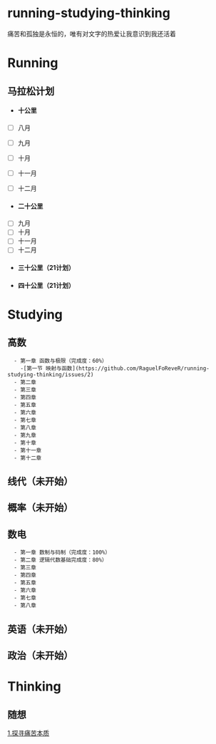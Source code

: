 # running-studying-thinking
痛苦和孤独是永恒的，唯有对文字的热爱让我意识到我还活着
# Running
## 马拉松计划
- #### 十公里
- [ ] 八月
- [ ] 九月
- [ ] 十月
- [ ] 十一月
- [ ] 十二月


- #### 二十公里
- [ ] 九月
- [ ] 十月
- [ ] 十一月
- [ ] 十二月
- #### 三十公里（21计划）
- #### 四十公里（21计划）
# Studying
## 高数
      - 第一章 函数与极限（完成度：60%）
        -[第一节 映射与函数](https://github.com/RaguelFoReveR/running-studying-thinking/issues/2)
      - 第二章
      - 第三章
      - 第四章
      - 第五章
      - 第六章
      - 第七章
      - 第八章
      - 第九章
      - 第十章
      - 第十一章
      - 第十二章
      
      
## 线代（未开始）
## 概率（未开始）
## 数电
      - 第一章 数制与码制（完成度：100%）
      - 第二章 逻辑代数基础完成度：80%）
      - 第三章
      - 第四章
      - 第五章
      - 第六章
      - 第七章
      - 第八章
      
## 英语（未开始）
## 政治（未开始）
# Thinking
## 随想
[1.探寻痛苦本质](https://github.com/RaguelFoReveR/running-studying-thinking/issues/1)

